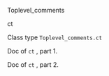 Toplevel_comments

ct

Class type `Toplevel_comments.ct`

Doc of `ct` , part 1.

Doc of `ct` , part 2.
